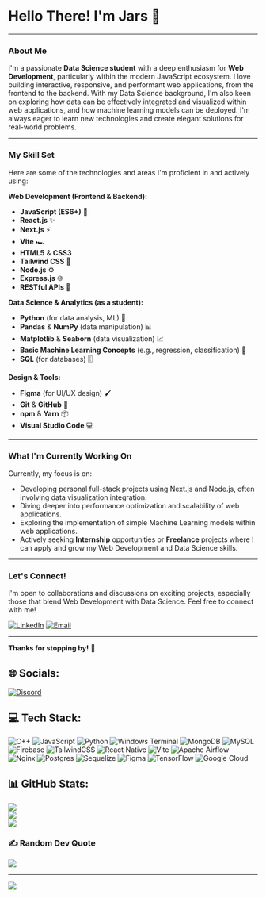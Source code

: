 # Hello There! I'm Jars 👋

---

### About Me

I'm a passionate **Data Science student** with a deep enthusiasm for **Web Development**, particularly within the modern JavaScript ecosystem. I love building interactive, responsive, and performant web applications, from the frontend to the backend. With my Data Science background, I'm also keen on exploring how data can be effectively integrated and visualized within web applications, and how machine learning models can be deployed. I'm always eager to learn new technologies and create elegant solutions for real-world problems.

---

### My Skill Set

Here are some of the technologies and areas I'm proficient in and actively using:

**Web Development (Frontend & Backend):**
-   **JavaScript (ES6+)** 🚀
-   **React.js** ✨
-   **Next.js** ⚡
-   **Vite** 🏎️
-   **HTML5** & **CSS3**
-   **Tailwind CSS** 🎨
-   **Node.js** ⚙️
-   **Express.js** 🌐
-   **RESTful APIs** 🔌

**Data Science & Analytics (as a student):**
-   **Python** (for data analysis, ML) 🐍
-   **Pandas** & **NumPy** (data manipulation) 📊
-   **Matplotlib** & **Seaborn** (data visualization) 📈
-   **Basic Machine Learning Concepts** (e.g., regression, classification) 🤖
-   **SQL** (for databases) 🗄️

**Design & Tools:**
-   **Figma** (for UI/UX design) 🖌️
-   **Git** & **GitHub** 🐙
-   **npm** & **Yarn** 📦
-   **Visual Studio Code** 💻

---

### What I'm Currently Working On

Currently, my focus is on:
-   Developing personal full-stack projects using Next.js and Node.js, often involving data visualization integration.
-   Diving deeper into performance optimization and scalability of web applications.
-   Exploring the implementation of simple Machine Learning models within web applications.
-   Actively seeking **Internship** opportunities or **Freelance** projects where I can apply and grow my Web Development and Data Science skills.

---

### Let's Connect!

I'm open to collaborations and discussions on exciting projects, especially those that blend Web Development with Data Science. Feel free to connect with me!

[![LinkedIn](https://img.shields.io/badge/LinkedIn-%230077B5.svg?&style=for-the-badge&logo=linkedin&logoColor=white)](https://www.linkedin.com/in/your-linkedin-profile-url)
[![Email](https://img.shields.io/badge/Email-D14836?style=for-the-badge&logo=gmail&logoColor=white)](mailto:your-email@example.com)

---

**Thanks for stopping by!** 🙏

## 🌐 Socials:
[![Discord](https://img.shields.io/badge/Discord-%237289DA.svg?logo=discord&logoColor=white)](https://discord.gg/https://discord.gg/https://discord.gg/eN8sq5Vj) 

## 💻 Tech Stack:
![C++](https://img.shields.io/badge/c++-%2300599C.svg?style=flat&logo=c%2B%2B&logoColor=white) ![JavaScript](https://img.shields.io/badge/javascript-%23323330.svg?style=flat&logo=javascript&logoColor=%23F7DF1E) ![Python](https://img.shields.io/badge/python-3670A0?style=flat&logo=python&logoColor=ffdd54) ![Windows Terminal](https://img.shields.io/badge/Windows%20Terminal-%234D4D4D.svg?style=flat&logo=windows-terminal&logoColor=white) ![MongoDB](https://img.shields.io/badge/MongoDB-%234ea94b.svg?style=flat&logo=mongodb&logoColor=white) ![MySQL](https://img.shields.io/badge/mysql-4479A1.svg?style=flat&logo=mysql&logoColor=white) ![Firebase](https://img.shields.io/badge/firebase-a08021?style=flat&logo=firebase&logoColor=ffcd34) ![TailwindCSS](https://img.shields.io/badge/tailwindcss-%2338B2AC.svg?style=flat&logo=tailwind-css&logoColor=white) ![React Native](https://img.shields.io/badge/react_native-%2320232a.svg?style=flat&logo=react&logoColor=%2361DAFB) ![Vite](https://img.shields.io/badge/vite-%23646CFF.svg?style=flat&logo=vite&logoColor=white) ![Apache Airflow](https://img.shields.io/badge/Apache%20Airflow-017CEE?style=flat&logo=Apache%20Airflow&logoColor=white) ![Nginx](https://img.shields.io/badge/nginx-%23009639.svg?style=flat&logo=nginx&logoColor=white) ![Postgres](https://img.shields.io/badge/postgres-%23316192.svg?style=flat&logo=postgresql&logoColor=white) ![Sequelize](https://img.shields.io/badge/Sequelize-52B0E7?style=flat&logo=Sequelize&logoColor=white) ![Figma](https://img.shields.io/badge/figma-%23F24E1E.svg?style=flat&logo=figma&logoColor=white) ![TensorFlow](https://img.shields.io/badge/TensorFlow-%23FF6F00.svg?style=flat&logo=TensorFlow&logoColor=white) ![Google Cloud](https://img.shields.io/badge/GoogleCloud-%234285F4.svg?style=flat&logo=google-cloud&logoColor=white)
## 📊 GitHub Stats:
![](https://github-readme-stats.vercel.app/api?username=JARS-17&theme=dark&hide_border=false&include_all_commits=true&count_private=false)<br/>
![](https://github-readme-streak-stats.herokuapp.com/?user=JARS-17&theme=dark&hide_border=false)<br/>
![](https://github-readme-stats.vercel.app/api/top-langs/?username=JARS-17&theme=dark&hide_border=false&include_all_commits=true&count_private=false&layout=compact)

### ✍️ Random Dev Quote
![](https://quotes-github-readme.vercel.app/api?type=horizontal&theme=radical)

---
[![](https://visitcount.itsvg.in/api?id=JARS-17&icon=0&color=0)](https://visitcount.itsvg.in)

<!-- Proudly created with GPRM ( https://gprm.itsvg.in ) -->
